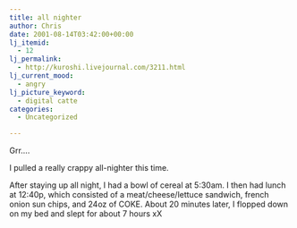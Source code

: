 ```yaml
---
title: all nighter
author: Chris
date: 2001-08-14T03:42:00+00:00
lj_itemid:
  - 12
lj_permalink:
  - http://kuroshi.livejournal.com/3211.html
lj_current_mood:
  - angry
lj_picture_keyword:
  - digital catte
categories:
  - Uncategorized

---
```

Grr&#8230;.

I pulled a really crappy all-nighter this time.

After staying up all night, I had a bowl of cereal at 5:30am. I then had lunch at 12:40p, which consisted of a meat/cheese/lettuce sandwich, french onion sun chips, and 24oz of COKE. About 20 minutes later, I flopped down on my bed and slept for about 7 hours xX
